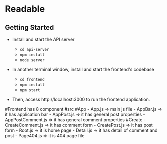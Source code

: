 # Readable

## Getting Started

* Install and start the API server
    - `cd api-server`
    - `npm install`
    - `node server`
* In another terminal window, install and start the frontend's codebase 
    - `cd frontend`
    - `npm install`
    - `npm start`

* Then, access http://localhost:3000 to run the frontend application.

#Frontend has 8 component
	#src
		#App
			- App.js => main js file
			- AppBar.js => it has application bar
			- AppPost.js => it has general post properties
			- AppPostComment.js => it has general comment properties
		#Create
			- CreateComment.js => it has comment form
			- CreatePost.js => it has post form
		- Root.js => it is home page
		- Detail.js => it has detail of comment and post
		- Page404.js => it is 404 page file

